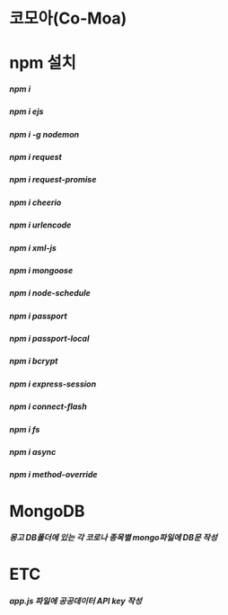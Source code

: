# 코모아(Co-Moa)

# npm 설치
##### npm i
##### npm i ejs
##### npm i -g nodemon
##### npm i request
##### npm i request-promise
##### npm i cheerio
##### npm i urlencode
##### npm i xml-js
##### npm i mongoose
##### npm i node-schedule
##### npm i passport
##### npm i passport-local
##### npm i bcrypt
##### npm i express-session
##### npm i connect-flash
##### npm i fs
##### npm i async
##### npm i method-override

# MongoDB
##### 몽고 DB폴더에 있는 각 코로나 종목별 mongo파일에 DB문 작성

# ETC
##### app.js 파일에 공공데이터 API key 작성